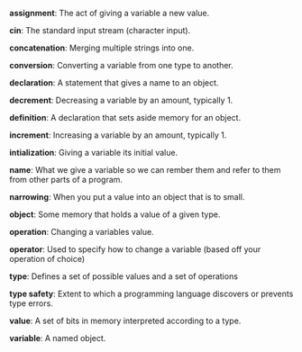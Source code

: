 **assignment**: The act of giving a variable a new value.

**cin**: The standard input stream (character input).

**concatenation**: Merging multiple strings into one.

**conversion**: Converting a variable from one type to another.

**declaration**: A statement that gives a name to an object.

**decrement**: Decreasing a variable by an amount, typically 1. 

**definition**: A declaration that sets aside memory for an object.

**increment**: Increasing a variable by an amount, typically 1.

**intialization**: Giving a variable its initial value.

**name**: What we give a variable so we can rember them and refer to them from other parts of a program.

**narrowing**: When you put a value into an object that is to small.

**object**: Some memory that holds a value of a given type.

**operation**: Changing a variables value.

**operator**: Used to specify how to change a variable (based off your operation of choice)

**type**: Defines a set of possible values and a set of operations 

**type safety**: Extent to which a programming language discovers or prevents type errors.

**value**: A set of bits in memory interpreted according to a type.

**variable**: A named object.
